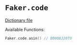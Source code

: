 # `Faker.code`

[Dictionary file](../src/main/resources/locales/en/code.yml)

Available Functions:  
```kotlin
Faker.code.asin() // B000BJ20TO
```
